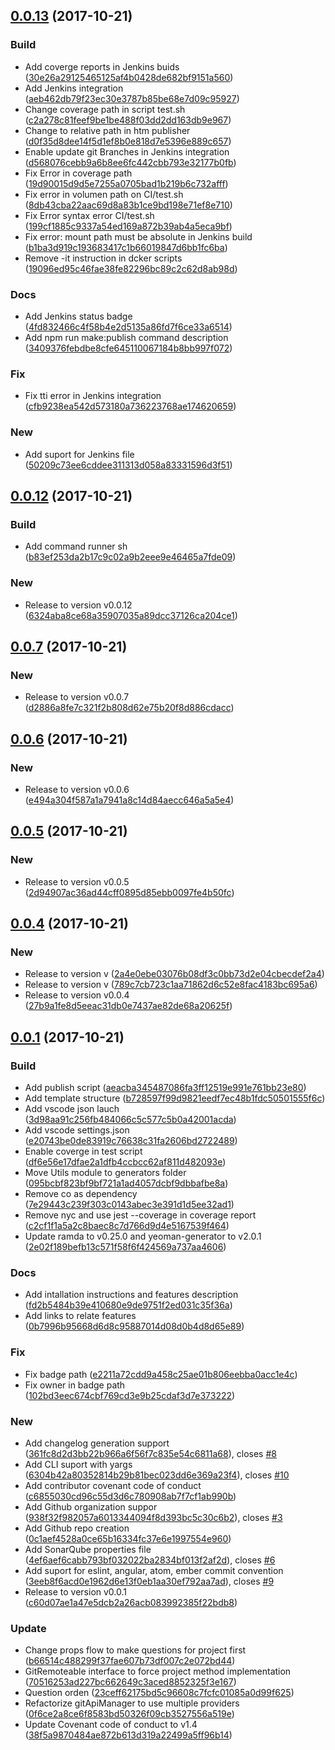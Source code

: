 <a name="0.0.13"></a>
## [0.0.13](https://github.com/red-panda-ci/generator-redpanda-node-module/compare/v0.0.12...v0.0.13) (2017-10-21)


### Build

* Add coverge reports in Jenkins buids ([30e26a29125465125af4b0428de682bf9151a560](https://github.com/red-panda-ci/generator-redpanda-node-module/commit/30e26a29125465125af4b0428de682bf9151a560))
* Add Jenkins integration ([aeb462db79f23ec30e3787b85be68e7d09c95927](https://github.com/red-panda-ci/generator-redpanda-node-module/commit/aeb462db79f23ec30e3787b85be68e7d09c95927))
* Change coverage path in script test.sh ([c2a278c81feef9be1be488f03dd2dd163db9e967](https://github.com/red-panda-ci/generator-redpanda-node-module/commit/c2a278c81feef9be1be488f03dd2dd163db9e967))
* Change to relative path in htm publisher  ([d0f35d8dee14f5d1ef8b0e818d7e5396e889c657](https://github.com/red-panda-ci/generator-redpanda-node-module/commit/d0f35d8dee14f5d1ef8b0e818d7e5396e889c657))
* Enable update git Branches in Jenkins integration ([d568076cebb9a6b8ee6fc442cbb793e32177b0fb](https://github.com/red-panda-ci/generator-redpanda-node-module/commit/d568076cebb9a6b8ee6fc442cbb793e32177b0fb))
* Fix Error in coverage path  ([19d90015d9d5e7255a0705bad1b219b6c732afff](https://github.com/red-panda-ci/generator-redpanda-node-module/commit/19d90015d9d5e7255a0705bad1b219b6c732afff))
* Fix error in volumen path on CI/test.sh  ([8db43cba22aac69d8a83b1ce9bd198e71ef8e710](https://github.com/red-panda-ci/generator-redpanda-node-module/commit/8db43cba22aac69d8a83b1ce9bd198e71ef8e710))
* Fix Error syntax error CI/test.sh  ([199cf1885c9337a54ed169a872b39ab4a5eca9bf](https://github.com/red-panda-ci/generator-redpanda-node-module/commit/199cf1885c9337a54ed169a872b39ab4a5eca9bf))
* Fix error: mount path must be absolute in Jenkins build ([b1ba3d919c193683417c1b66019847d6bb1fc6ba](https://github.com/red-panda-ci/generator-redpanda-node-module/commit/b1ba3d919c193683417c1b66019847d6bb1fc6ba))
* Remove -it instruction in dcker scripts ([19096ed95c46fae38fe82296bc89c2c62d8ab98d](https://github.com/red-panda-ci/generator-redpanda-node-module/commit/19096ed95c46fae38fe82296bc89c2c62d8ab98d))

### Docs

* Add Jenkins status badge ([4fd832466c4f58b4e2d5135a86fd7f6ce33a6514](https://github.com/red-panda-ci/generator-redpanda-node-module/commit/4fd832466c4f58b4e2d5135a86fd7f6ce33a6514))
* Add npm run make:publish command description ([3409376febdbe8cfe645110067184b8bb997f072](https://github.com/red-panda-ci/generator-redpanda-node-module/commit/3409376febdbe8cfe645110067184b8bb997f072))

### Fix

* Fix tti error in Jenkins integration ([cfb9238ea542d573180a736223768ae174620659](https://github.com/red-panda-ci/generator-redpanda-node-module/commit/cfb9238ea542d573180a736223768ae174620659))

### New

* Add suport for Jenkins file ([50209c73ee6cddee311313d058a83331596d3f51](https://github.com/red-panda-ci/generator-redpanda-node-module/commit/50209c73ee6cddee311313d058a83331596d3f51))



<a name="0.0.12"></a>
## [0.0.12](https://github.com/red-panda-ci/generator-redpanda-node-module/compare/v0.0.7...v0.0.12) (2017-10-21)


### Build

* Add command runner sh ([b83ef253da2b17c9c02a9b2eee9e46465a7fde09](https://github.com/red-panda-ci/generator-redpanda-node-module/commit/b83ef253da2b17c9c02a9b2eee9e46465a7fde09))

### New

* Release to version v0.0.12 ([6324aba8ce68a35907035a89dcc37126ca204ce1](https://github.com/red-panda-ci/generator-redpanda-node-module/commit/6324aba8ce68a35907035a89dcc37126ca204ce1))



<a name="0.0.7"></a>
## [0.0.7](https://github.com/red-panda-ci/generator-redpanda-node-module/compare/v0.0.6...v0.0.7) (2017-10-21)


### New

* Release to version v0.0.7 ([d2886a8fe7c321f2b808d62e75b20f8d886cdacc](https://github.com/red-panda-ci/generator-redpanda-node-module/commit/d2886a8fe7c321f2b808d62e75b20f8d886cdacc))



<a name="0.0.6"></a>
## [0.0.6](https://github.com/red-panda-ci/generator-redpanda-node-module/compare/v0.0.5...v0.0.6) (2017-10-21)


### New

* Release to version v0.0.6 ([e494a304f587a1a7941a8c14d84aecc646a5a5e4](https://github.com/red-panda-ci/generator-redpanda-node-module/commit/e494a304f587a1a7941a8c14d84aecc646a5a5e4))



<a name="0.0.5"></a>
## [0.0.5](https://github.com/red-panda-ci/generator-redpanda-node-module/compare/v0.0.4...v0.0.5) (2017-10-21)


### New

* Release to version v0.0.5 ([2d94907ac36ad44cff0895d85ebb0097fe4b50fc](https://github.com/red-panda-ci/generator-redpanda-node-module/commit/2d94907ac36ad44cff0895d85ebb0097fe4b50fc))



<a name="0.0.4"></a>
## [0.0.4](https://github.com/red-panda-ci/generator-redpanda-node-module/compare/v0.0.1...v0.0.4) (2017-10-21)


### New

* Release to version v ([2a4e0ebe03076b08df3c0bb73d2e04cbecdef2a4](https://github.com/red-panda-ci/generator-redpanda-node-module/commit/2a4e0ebe03076b08df3c0bb73d2e04cbecdef2a4))
* Release to version v ([789c7cb723c1aa71862d6c52e8fac4183bc695a6](https://github.com/red-panda-ci/generator-redpanda-node-module/commit/789c7cb723c1aa71862d6c52e8fac4183bc695a6))
* Release to version v0.0.4 ([27b9a1fe8d5eeac31db0e7437ae82de68a20625f](https://github.com/red-panda-ci/generator-redpanda-node-module/commit/27b9a1fe8d5eeac31db0e7437ae82de68a20625f))



<a name="0.0.1"></a>
## [0.0.1](https://github.com/red-panda-ci/generator-redpanda-node-module/compare/b728597f99d9821eedf7ec48b1fdc50501555f6c...v0.0.1) (2017-10-21)


### Build

* Add publish script ([aeacba345487086fa3ff12519e991e761bb23e80](https://github.com/red-panda-ci/generator-redpanda-node-module/commit/aeacba345487086fa3ff12519e991e761bb23e80))
* Add template structure ([b728597f99d9821eedf7ec48b1fdc50501555f6c](https://github.com/red-panda-ci/generator-redpanda-node-module/commit/b728597f99d9821eedf7ec48b1fdc50501555f6c))
* Add vscode json lauch ([3d98aa91c256fb484066c5c577c5b0a42001acda](https://github.com/red-panda-ci/generator-redpanda-node-module/commit/3d98aa91c256fb484066c5c577c5b0a42001acda))
* Add vscode settings.json ([e20743be0de83919c76638c31fa2606bd2722489](https://github.com/red-panda-ci/generator-redpanda-node-module/commit/e20743be0de83919c76638c31fa2606bd2722489))
* Enable coverge in test script ([df6e56e17dfae2a1dfb4ccbcc62af811d482093e](https://github.com/red-panda-ci/generator-redpanda-node-module/commit/df6e56e17dfae2a1dfb4ccbcc62af811d482093e))
* Move Utils module to generators folder ([095bcbf823bf9bf721a1ad4057dcbf9dbbafbe8a](https://github.com/red-panda-ci/generator-redpanda-node-module/commit/095bcbf823bf9bf721a1ad4057dcbf9dbbafbe8a))
* Remove co as dependency ([7e29443c239f303c0143abec3e391d1d5ee32ad1](https://github.com/red-panda-ci/generator-redpanda-node-module/commit/7e29443c239f303c0143abec3e391d1d5ee32ad1))
* Remove nyc and use jest --coverage in coverage report ([c2cf1f1a5a2c8baec8c7d766d9d4e5167539f464](https://github.com/red-panda-ci/generator-redpanda-node-module/commit/c2cf1f1a5a2c8baec8c7d766d9d4e5167539f464))
* Update ramda to v0.25.0 and yeoman-generator to v2.0.1 ([2e02f189befb13c571f58f6f424569a737aa4606](https://github.com/red-panda-ci/generator-redpanda-node-module/commit/2e02f189befb13c571f58f6f424569a737aa4606))

### Docs

* Add intallation instructions and features description ([fd2b5484b39e410680e9de9751f2ed031c35f36a](https://github.com/red-panda-ci/generator-redpanda-node-module/commit/fd2b5484b39e410680e9de9751f2ed031c35f36a))
* Add links to relate features ([0b7996b95668d6d8c95887014d08d0b4d8d65e89](https://github.com/red-panda-ci/generator-redpanda-node-module/commit/0b7996b95668d6d8c95887014d08d0b4d8d65e89))

### Fix

* Fix badge path ([e2211a72cdd9a458c25ae01b806eebba0acc1e4c](https://github.com/red-panda-ci/generator-redpanda-node-module/commit/e2211a72cdd9a458c25ae01b806eebba0acc1e4c))
* Fix owner in badge path ([102bd3eec674cbf769cd3e9b25cdaf3d7e373222](https://github.com/red-panda-ci/generator-redpanda-node-module/commit/102bd3eec674cbf769cd3e9b25cdaf3d7e373222))

### New

* Add changelog generation support  ([361fc8d2d3bb22b966a6f56f7c835e54c6811a68](https://github.com/red-panda-ci/generator-redpanda-node-module/commit/361fc8d2d3bb22b966a6f56f7c835e54c6811a68)), closes [#8](https://github.com/red-panda-ci/generator-redpanda-node-module/issues/8)
* Add CLI suport with yargs  ([6304b42a80352814b29b81bec023dd6e369a23f4](https://github.com/red-panda-ci/generator-redpanda-node-module/commit/6304b42a80352814b29b81bec023dd6e369a23f4)), closes [#10](https://github.com/red-panda-ci/generator-redpanda-node-module/issues/10)
* Add contributor covenant code of conduct ([c6855030cd96c55d3d6c780908ab7f7cf1ab990b](https://github.com/red-panda-ci/generator-redpanda-node-module/commit/c6855030cd96c55d3d6c780908ab7f7cf1ab990b))
* Add Github organization suppor  ([938f32f982057a6013344094f8d393bc5c30c6b2](https://github.com/red-panda-ci/generator-redpanda-node-module/commit/938f32f982057a6013344094f8d393bc5c30c6b2)), closes [#3](https://github.com/red-panda-ci/generator-redpanda-node-module/issues/3)
* Add Github repo creation ([0c1aef4528a0ce65b16334fc37e6e1997554e960](https://github.com/red-panda-ci/generator-redpanda-node-module/commit/0c1aef4528a0ce65b16334fc37e6e1997554e960))
* Add SonarQube properties file  ([4ef6aef6cabb793bf032022ba2834bf013f2af2d](https://github.com/red-panda-ci/generator-redpanda-node-module/commit/4ef6aef6cabb793bf032022ba2834bf013f2af2d)), closes [#6](https://github.com/red-panda-ci/generator-redpanda-node-module/issues/6)
* Add suport for eslint, angular, atom, ember commit convention  ([3eeb8f6acd0e1962d6e13f0eb1aa30ef792aa7ad](https://github.com/red-panda-ci/generator-redpanda-node-module/commit/3eeb8f6acd0e1962d6e13f0eb1aa30ef792aa7ad)), closes [#9](https://github.com/red-panda-ci/generator-redpanda-node-module/issues/9)
* Release to version v0.0.1 ([c60d07ae1a47e5dcb2a26acb083992385f22bdb8](https://github.com/red-panda-ci/generator-redpanda-node-module/commit/c60d07ae1a47e5dcb2a26acb083992385f22bdb8))

### Update

* Change props flow to make questions for project first ([b66514c488299f37fae607b73df007c2e072bd44](https://github.com/red-panda-ci/generator-redpanda-node-module/commit/b66514c488299f37fae607b73df007c2e072bd44))
* GitRemoteable interface to force project method implementation ([70516253ad227bc662649c3aced8852325f3e167](https://github.com/red-panda-ci/generator-redpanda-node-module/commit/70516253ad227bc662649c3aced8852325f3e167))
* Question orden ([23ceff62175bd5c96608c7fcfc01085a0d99f625](https://github.com/red-panda-ci/generator-redpanda-node-module/commit/23ceff62175bd5c96608c7fcfc01085a0d99f625))
* Refactorize gitApiManager to use multiple providers ([0f6ce2a8ce6f8583bd50326f09cb3527556a519e](https://github.com/red-panda-ci/generator-redpanda-node-module/commit/0f6ce2a8ce6f8583bd50326f09cb3527556a519e))
* Update Covenant code of conduct to v1.4 ([38f5a9870484ae872b613d319a22499a5ff96b14](https://github.com/red-panda-ci/generator-redpanda-node-module/commit/38f5a9870484ae872b613d319a22499a5ff96b14))



